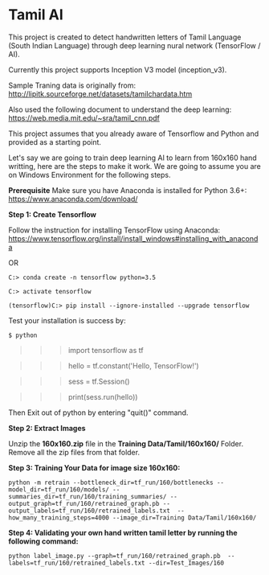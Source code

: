 # Tamil AI

This project is created to detect handwritten letters of Tamil Language (South Indian Language) through deep learning nural network (TensorFlow / AI).

Currently this project supports Inception V3 model (inception_v3).

Sample Traning data is originally from: http://lipitk.sourceforge.net/datasets/tamilchardata.htm

Also used the following document to understand the deep learning: https://web.media.mit.edu/~sra/tamil_cnn.pdf

This project assumes that you already aware of Tensorflow and Python and provided as a starting point.

Let's say we are going to train deep learning AI to learn from 160x160 hand writting, here are the steps to make it work.
We are going to assume you are on Windows Environment for the following steps.

**Prerequisite**
Make sure you have Anaconda is installed for Python 3.6+:
https://www.anaconda.com/download/

**Step 1: Create Tensorflow**

Follow the instruction for installing TensorFlow using Anaconda: https://www.tensorflow.org/install/install_windows#installing_with_anaconda

OR 

`C:> conda create -n tensorflow python=3.5` 

`C:> activate tensorflow`

`(tensorflow)C:> pip install --ignore-installed --upgrade tensorflow` 

Test your installation is success by:

`$ python`

>>> import tensorflow as tf

>>> hello = tf.constant('Hello, TensorFlow!')

>>> sess = tf.Session()

>>> print(sess.run(hello))

Then Exit out of python by entering "quit()" command.

**Step 2: Extract Images**

Unzip the **160x160.zip** file in the **Training Data/Tamil/160x160/** Folder.
Remove all the zip files from that folder.


**Step 3: Training Your Data for image size 160x160:**

`python -m retrain --bottleneck_dir=tf_run/160/bottlenecks --model_dir=tf_run/160/models/ --    summaries_dir=tf_run/160/training_summaries/ --output_graph=tf_run/160/retrained_graph.pb --output_labels=tf_run/160/retrained_labels.txt  --how_many_training_steps=4000 --image_dir=Training Data/Tamil/160x160/`


**Step 4: Validating your own hand written tamil letter by running the following command:**

`python label_image.py --graph=tf_run/160/retrained_graph.pb  --labels=tf_run/160/retrained_labels.txt --dir=Test_Images/160`
